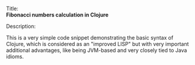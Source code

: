 Title:<br/>
<b>Fibonacci numbers calculation in Clojure</b>

Description:<br/>
<p>This is a very simple code snippet demonstrating the basic syntax of Clojure, which is considered as an "improved LISP" but with very important additional advantages, like being JVM-based and very closely tied to Java idioms.

